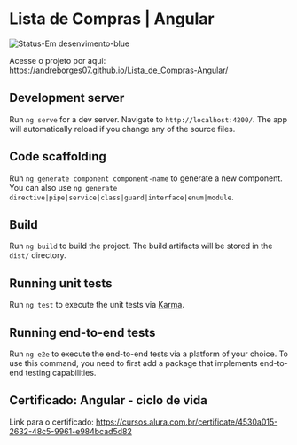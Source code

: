 # Lista de Compras | Angular
![Status-Em desenvimento-blue](https://github.com/AndreBorges07/Lista_de_Compras-Angular/assets/93163125/95a1390d-7fe0-43cd-a43d-a65ddcd999da)

Acesse o projeto por aqui: https://andreborges07.github.io/Lista_de_Compras-Angular/

## Development server

Run `ng serve` for a dev server. Navigate to `http://localhost:4200/`. The app will automatically reload if you change any of the source files.

## Code scaffolding

Run `ng generate component component-name` to generate a new component. You can also use `ng generate directive|pipe|service|class|guard|interface|enum|module`.

## Build

Run `ng build` to build the project. The build artifacts will be stored in the `dist/` directory.

## Running unit tests

Run `ng test` to execute the unit tests via [Karma](https://karma-runner.github.io).

## Running end-to-end tests

Run `ng e2e` to execute the end-to-end tests via a platform of your choice. To use this command, you need to first add a package that implements end-to-end testing capabilities.

## Certificado: Angular - ciclo de vida

Link para o certificado: https://cursos.alura.com.br/certificate/4530a015-2632-48c5-9961-e984bcad5d82
